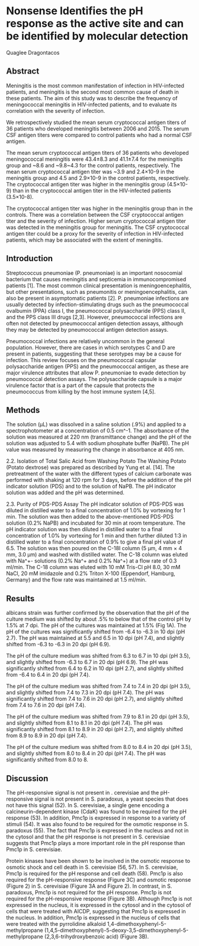 # Nonsense Identifies the pH response as the active site and can be identified by molecular detection
Quaglee Dragontacos


## Abstract
Meningitis is the most common manifestation of infection in HIV-infected patients, and meningitis is the second most common cause of death in these patients. The aim of this study was to describe the frequency of meningococcal meningitis in HIV-infected patients, and to evaluate its correlation with the severity of infection.

We retrospectively studied the mean serum cryptococcal antigen titers of 36 patients who developed meningitis between 2006 and 2015. The serum CSF antigen titers were compared to control patients who had a normal CSF antigen.

The mean serum cryptococcal antigen titers of 36 patients who developed meningococcal meningitis were 43.4±8.3 and 41.1±7.4 for the meningitis group and ~8.6 and ~9.8~4.3 for the control patients, respectively. The mean serum cryptococcal antigen titer was ~3.9 and 2.4×10-9 in the meningitis group and 4.5 and 2.9×10-9 in the control patients, respectively. The cryptococcal antigen titer was higher in the meningitis group (4.5×10-9) than in the cryptococcal antigen titer in the HIV-infected patients (3.5×10-8).

The cryptococcal antigen titer was higher in the meningitis group than in the controls. There was a correlation between the CSF cryptococcal antigen titer and the severity of infection. Higher serum cryptococcal antigen titer was detected in the meningitis group for meningitis. The CSF cryptococcal antigen titer could be a proxy for the severity of infection in HIV-infected patients, which may be associated with the extent of meningitis.


## Introduction
Streptococcus pneumoniae (P. pneumoniae) is an important nosocomial bacterium that causes meningitis and septicemia in immunocompromised patients [1]. The most common clinical presentation is meningoencephalitis, but other presentations, such as pneumonitis or meningoencephalitis, can also be present in asymptomatic patients [2]. P. pneumoniae infections are usually detected by infection-stimulating drugs such as the pneumococcal ovalbumin (PPA) class I, the pneumococcal polysaccharide (PPS) class II, and the PPS class III drugs [2,3]. However, pneumococcal infections are often not detected by pneumococcal antigen detection assays, although they may be detected by pneumococcal antigen detection assays.

Pneumococcal infections are relatively uncommon in the general population. However, there are cases in which serotypes C and D are present in patients, suggesting that these serotypes may be a cause for infection. This review focuses on the pneumococcal capsular polysaccharide antigen (PPS) and the pneumococcal antigen, as these are major virulence attributes that allow P. pneumoniae to evade detection by pneumococcal detection assays. The polysaccharide capsule is a major virulence factor that is a part of the capsule that protects the pneumococcus from killing by the host immune system [4,5].


## Methods
The solution (µL) was dissolved in a saline solution (.9%) and applied to a spectrophotometer at a concentration of 0.5 cm^-1. The absorbance of the solution was measured at 220 nm (transmittance change) and the pH of the solution was adjusted to 5.4 with sodium phosphate buffer (NaPB). The pH value was measured by measuring the change in absorbance at 405 nm.

2.2. Isolation of Total Salic Acid from Washing Potato
The Washing Potato (Potato dextrose) was prepared as described by Yung et al. [14]. The pretreatment of the water with the different types of calcium carbonate was performed with shaking at 120 rpm for 3 days, before the addition of the pH indicator solution (PDS) and to the solution of NaPB. The pH indicator solution was added and the pH was determined.

2.3. Purity of PDS-PDS Assay
The pH indicator solution of PDS-PDS was diluted in distilled water to a final concentration of 1.0% by vortexing for 1 min. The solution was then added to the above-mentioned PDS-PDS solution (0.2% NaPB) and incubated for 30 min at room temperature. The pH indicator solution was then diluted in distilled water to a final concentration of 1.0% by vortexing for 1 min and then further diluted 1:3 in distilled water to a final concentration of 0.9% to give a final pH value of 6.5. The solution was then poured on the C-18I column (5 µm, 4 mm × 4 mm, 3.0 µm) and washed with distilled water. The C-18 column was eluted with Na^+- solutions (0.2% Na^+ and 0.2% Na^+) at a flow rate of 0.3 ml/min. The C-18 column was eluted with 10 mM Tris-Cl pH 8.0, 30 mM NaCl, 20 mM imidazole and 0.2% Triton X-100 (Eppendorf, Hamburg, Germany) and the flow rate was maintained at 1.5 ml/min.


## Results
albicans strain was further confirmed by the observation that the pH of the culture medium was shifted by about .5% to below that of the control pH by 1.5% at 7 dpi. The pH of the cultures was maintained at 1.5% (Fig 1A). The pH of the cultures was significantly shifted from -6.4 to -6.3 in 10 dpi (pH 2.7). The pH was maintained at 5.5 and 6.5 in 10 dpi (pH 7.4), and slightly shifted from -6.3 to -6.3 in 20 dpi (pH 6.9).

The pH of the culture medium was shifted from 6.3 to 6.7 in 10 dpi (pH 3.5), and slightly shifted from -6.3 to 6.7 in 20 dpi (pH 6.9). The pH was significantly shifted from 6.4 to 6.2 in 10 dpi (pH 2.7), and slightly shifted from -6.4 to 6.4 in 20 dpi (pH 7.4).

The pH of the culture medium was shifted from 7.4 to 7.4 in 20 dpi (pH 3.5), and slightly shifted from 7.4 to 7.3 in 20 dpi (pH 7.4). The pH was significantly shifted from 7.4 to 7.6 in 20 dpi (pH 2.7), and slightly shifted from 7.4 to 7.6 in 20 dpi (pH 7.4).

The pH of the culture medium was shifted from 7.9 to 8.1 in 20 dpi (pH 3.5), and slightly shifted from 8.1 to 8.1 in 20 dpi (pH 7.4). The pH was significantly shifted from 8.1 to 8.9 in 20 dpi (pH 2.7), and slightly shifted from 8.9 to 8.9 in 20 dpi (pH 7.4).

The pH of the culture medium was shifted from 8.0 to 8.4 in 20 dpi (pH 3.5), and slightly shifted from 8.0 to 8.4 in 20 dpi (pH 7.4). The pH was significantly shifted from 8.0 to 8.


## Discussion
The pH-responsive signal is not present in . cerevisiae and the pH-responsive signal is not present in S. paradoxus, a yeast species that does not have this signal (52). In S. cerevisiae, a single gene encoding a calcineurin-dependent kinase (CdaK) was found to be required for the pH response (53). In addition, Pmc1p is expressed in response to a variety of stimuli (54). It was also found to be required for the osmotic response in S. paradoxus (55). The fact that Pmc1p is expressed in the nucleus and not in the cytosol and that the pH response is not present in S. cerevisiae suggests that Pmc1p plays a more important role in the pH response than Pmc1p in S. cerevisiae.

Protein kinases have been shown to be involved in the osmotic response to osmotic shock and cell death in S. cerevisiae (56, 57). In S. cerevisiae, Pmc1p is required for the pH response and cell death (58). Pmc1p is also required for the pH-responsive response (Figure 3C) and osmotic response (Figure 2) in S. cerevisiae (Figure 3A and Figure 2). In contrast, in S. paradoxus, Pmc1p is not required for the pH response. Pmc1p is not required for the pH-responsive response (Figure 3B). Although Pmc1p is not expressed in the nucleus, it is expressed in the cytosol and in the cytosol of cells that were treated with AICDP, suggesting that Pmc1p is expressed in the nucleus. In addition, Pmc1p is expressed in the nucleus of cells that were treated with the pyrrolidine alkaloid 1,4-dimethoxyphenyl-5-methylpropane (1,4,5-dimethoxyphenyl)-5-deoxy-3,5-dimethoxyphenyl-5-methylpropane (2,3,6-trihydroxybenzoic acid) (Figure 3B).
